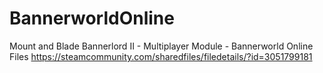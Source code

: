 # BannerworldOnline
Mount and Blade Bannerlord II - Multiplayer Module - Bannerworld Online Files
https://steamcommunity.com/sharedfiles/filedetails/?id=3051799181
